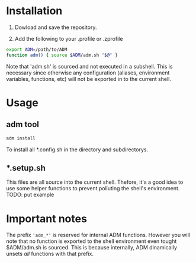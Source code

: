 # Installation
1) Dowload and save the repository.

2) Add the following to your .profile or .zprofile
```bash
export ADM=/path/to/ADM
function adm() { source $ADM/adm.sh "$@" }
```

Note that 'adm.sh' is sourced and not executed in a subshell. This is necessary since otherwise any configuration (aliases, environment variables, functions, etc) will not be exported in to the current shell.

# Usage

## adm tool
```bash
adm install
```
To install all *.config.sh in the directory and subdirectorys.


## *.setup.sh

This files are all source into the current shell. Thefore, it's a good idea to
use some helper functions to prevent polluting the shell's environment.
TODO: put example

# Important notes
The prefix ```'adm_*'``` is reserved for internal ADM functions. However you will note that no function is exported to the shell environment even tought $ADM/adm.sh is sourced. This is because internally, ADM dinamically unsets *all* functions with that prefix.
